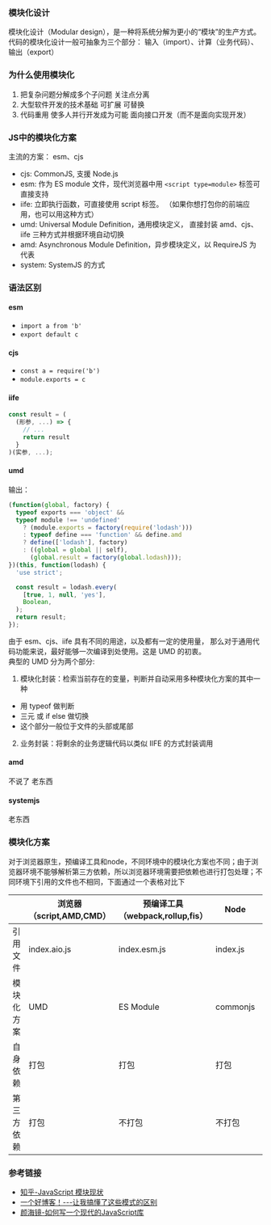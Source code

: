 ### 模块化设计
模块化设计（Modular design），是一种将系统分解为更小的“模块”的生产方式。  
代码的模块化设计一般可抽象为三个部分： 输入（import）、计算（业务代码）、输出（export）
### 为什么使用模块化
1. 把复杂问题分解成多个子问题 
  关注点分离
2. 大型软件开发的技术基础 
  可扩展
  可替换
3. 代码重用 
  使多人并行开发成为可能
  面向接口开发（而不是面向实现开发）

### JS中的模块化方案
主流的方案： esm、cjs
* cjs: CommonJS, 支援 Node.js
* esm: 作为 ES module 文件，现代浏览器中用 `<script type=module>` 标签可直接支持
* iife: 立即执行函数，可直接使用 script 标签。
（如果你想打包你的前端应用，也可以用这种方式）
* umd: Universal Module Definition，通用模块定义，
直接封装 amd、cjs、iife 三种方式并根据环境自动切换
* amd: Asynchronous Module Definition，异步模块定义，以 RequireJS 为代表
* system: SystemJS 的方式

### 语法区别
#### esm
* `import a from 'b'`
* `export default c`

#### cjs
* `const a = require('b')`
* `module.exports = c`

#### iife
```js
const result = (
  (形参, ...) => {
    // ...
    return result
  }
)(实参, ...);
```

#### umd
输出：
```js
(function(global, factory) {
  typeof exports === 'object' &&
  typeof module !== 'undefined'
    ? (module.exports = factory(require('lodash')))
    : typeof define === 'function' && define.amd
    ? define(['lodash'], factory)
    : ((global = global || self),
      (global.result = factory(global.lodash)));
})(this, function(lodash) {
  'use strict';

  const result = lodash.every(
    [true, 1, null, 'yes'],
    Boolean,
  );
  return result;
});
```
由于 esm、cjs、iife 具有不同的用途，以及都有一定的使用量，
那么对于通用代码功能来说，最好能够一次编译到处使用。这是 UMD 的初衷。   
典型的 UMD 分为两个部分:
1. 模块化封装：检索当前存在的变量，判断并自动采用多种模块化方案的其中一种   
  * 用 typeof 做判断
  * 三元 或 if else 做切换
  * 这个部分一般位于文件的头部或尾部
2. 业务封装：将剩余的业务逻辑代码以类似 IIFE 的方式封装调用

#### amd 
不说了 老东西
#### systemjs
老东西


### 模块化方案
对于浏览器原生，预编译工具和node，不同环境中的模块化方案也不同；由于浏览器环境不能够解析第三方依赖，所以浏览器环境需要把依赖也进行打包处理；不同环境下引用的文件也不相同，下面通过一个表格对比下

|            | 浏览器（script,AMD,CMD） | 预编译工具（webpack,rollup,fis） | Node     |      |
| ---------- | ------------------------ | -------------------------------- | -------- | ---- |
| 引用文件   | index.aio.js             | index.esm.js                     | index.js |      |
| 模块化方案 | UMD                      | ES Module                        | commonjs |      |
| 自身依赖   | 打包                     | 打包                             | 打包     |      |
| 第三方依赖 | 打包                     | 不打包                           | 不打包   |      |

### 参考链接
* [知乎-JavaScript 模块现状](https://zhuanlan.zhihu.com/p/26567790) 
* [一个好博客！---让我搞懂了这些模式的区别](https://fe.rualc.com/note/js-modular.html)
* [颜海镜-如何写一个现代的JavaScript库](https://yanhaijing.com/javascript/2018/08/17/2020-js-lib/)
